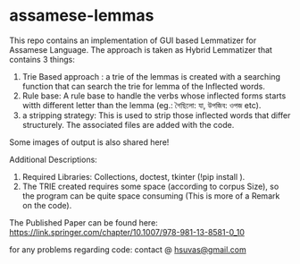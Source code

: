 # assamese-lemmas
This repo contains an implementation of GUI based Lemmatizer for Assamese Language. The approach is taken as Hybrid Lemmatizer that contains 3 things:
1. Trie Based approach  : a trie of the lemmas is created with a searching function that can search the trie for lemma of the Inflected words.
2. Rule base: A rule base to handle the verbs whose inflected forms starts witth different letter than the lemma (eg.: গৈছিলো: যা, উপজিব: ওপজ etc).
3. a stripping strategy: This is used to strip those inflected words that differ structurely.
The associated files are added with the code.

Some images of output is also shared here!

Additional Descriptions:
1. Required Libraries: Collections, doctest, tkinter (!pip install <Library>).
2. The TRIE created requires some space (according to corpus Size), so the program can be quite space consuming (This is more of a Remark on the code).
  
The Published Paper can be found here: https://link.springer.com/chapter/10.1007/978-981-13-8581-0_10

for any problems regarding code: contact @ hsuvas@gmail.com
